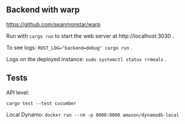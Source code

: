 ## Backend with warp

https://github.com/seanmonstar/warp

Run with `cargo run` to start the web server at http://localhost:3030 .

To see logs: `RUST_LOG="backend=debug" cargo run` .

Logs on the deployed instance: `sudo systemctl status rrmeals` .

## Tests

API level:

`cargo test --test cucumber`

Local Dynamo: `docker run --rm -p 8000:8000 amazon/dynamodb-local`
